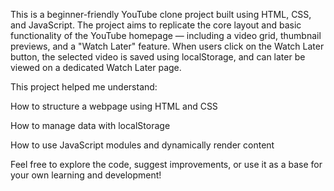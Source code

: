This is a beginner-friendly YouTube clone project built using HTML, CSS, and JavaScript. The project aims to replicate the core layout and basic functionality of the YouTube homepage — including a video grid, thumbnail previews, and a "Watch Later" feature. When users click on the Watch Later button, the selected video is saved using localStorage, and can later be viewed on a dedicated Watch Later page.

This project helped me understand:

How to structure a webpage using HTML and CSS

How to manage data with localStorage

How to use JavaScript modules and dynamically render content

Feel free to explore the code, suggest improvements, or use it as a base for your own learning and development!
